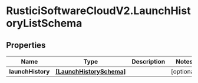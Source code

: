 # RusticiSoftwareCloudV2.LaunchHistoryListSchema

## Properties
Name | Type | Description | Notes
------------ | ------------- | ------------- | -------------
**launchHistory** | [**[LaunchHistorySchema]**](LaunchHistorySchema.md) |  | [optional] 


